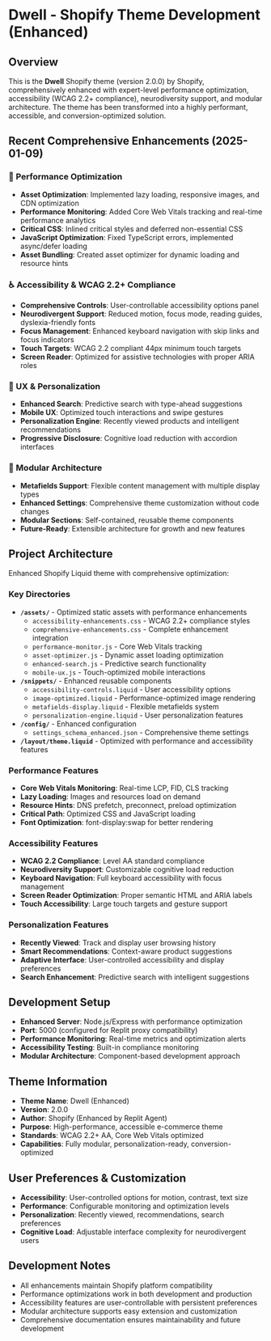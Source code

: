 # Dwell - Shopify Theme Development (Enhanced)

## Overview
This is the **Dwell** Shopify theme (version 2.0.0) by Shopify, comprehensively enhanced with expert-level performance optimization, accessibility (WCAG 2.2+ compliance), neurodiversity support, and modular architecture. The theme has been transformed into a highly performant, accessible, and conversion-optimized solution.

## Recent Comprehensive Enhancements (2025-01-09)
### 🚀 Performance Optimization
- **Asset Optimization**: Implemented lazy loading, responsive images, and CDN optimization
- **Performance Monitoring**: Added Core Web Vitals tracking and real-time performance analytics
- **Critical CSS**: Inlined critical styles and deferred non-essential CSS
- **JavaScript Optimization**: Fixed TypeScript errors, implemented async/defer loading
- **Asset Bundling**: Created asset optimizer for dynamic loading and resource hints

### ♿ Accessibility & WCAG 2.2+ Compliance
- **Comprehensive Controls**: User-controllable accessibility options panel
- **Neurodivergent Support**: Reduced motion, focus mode, reading guides, dyslexia-friendly fonts
- **Focus Management**: Enhanced keyboard navigation with skip links and focus indicators
- **Touch Targets**: WCAG 2.2 compliant 44px minimum touch targets
- **Screen Reader**: Optimized for assistive technologies with proper ARIA roles

### 🎯 UX & Personalization
- **Enhanced Search**: Predictive search with type-ahead suggestions
- **Mobile UX**: Optimized touch interactions and swipe gestures
- **Personalization Engine**: Recently viewed products and intelligent recommendations
- **Progressive Disclosure**: Cognitive load reduction with accordion interfaces

### 🔧 Modular Architecture
- **Metafields Support**: Flexible content management with multiple display types
- **Enhanced Settings**: Comprehensive theme customization without code changes
- **Modular Sections**: Self-contained, reusable theme components
- **Future-Ready**: Extensible architecture for growth and new features

## Project Architecture
Enhanced Shopify Liquid theme with comprehensive optimization:

### Key Directories
- **`/assets/`** - Optimized static assets with performance enhancements
  - `accessibility-enhancements.css` - WCAG 2.2+ compliance styles
  - `comprehensive-enhancements.css` - Complete enhancement integration
  - `performance-monitor.js` - Core Web Vitals tracking
  - `asset-optimizer.js` - Dynamic asset loading optimization
  - `enhanced-search.js` - Predictive search functionality
  - `mobile-ux.js` - Touch-optimized mobile interactions
- **`/snippets/`** - Enhanced reusable components
  - `accessibility-controls.liquid` - User accessibility options
  - `image-optimized.liquid` - Performance-optimized image rendering
  - `metafields-display.liquid` - Flexible metafields system
  - `personalization-engine.liquid` - User personalization features
- **`/config/`** - Enhanced configuration
  - `settings_schema_enhanced.json` - Comprehensive theme settings
- **`/layout/theme.liquid`** - Optimized with performance and accessibility features

### Performance Features
- **Core Web Vitals Monitoring**: Real-time LCP, FID, CLS tracking
- **Lazy Loading**: Images and resources load on demand
- **Resource Hints**: DNS prefetch, preconnect, preload optimization
- **Critical Path**: Optimized CSS and JavaScript loading
- **Font Optimization**: font-display:swap for better rendering

### Accessibility Features
- **WCAG 2.2 Compliance**: Level AA standard compliance
- **Neurodiversity Support**: Customizable cognitive load reduction
- **Keyboard Navigation**: Full keyboard accessibility with focus management
- **Screen Reader Optimization**: Proper semantic HTML and ARIA labels
- **Touch Accessibility**: Large touch targets and gesture support

### Personalization Features
- **Recently Viewed**: Track and display user browsing history
- **Smart Recommendations**: Context-aware product suggestions
- **Adaptive Interface**: User-controlled accessibility and display preferences
- **Search Enhancement**: Predictive search with intelligent suggestions

## Development Setup
- **Enhanced Server**: Node.js/Express with performance optimization
- **Port**: 5000 (configured for Replit proxy compatibility)
- **Performance Monitoring**: Real-time metrics and optimization alerts
- **Accessibility Testing**: Built-in compliance monitoring
- **Modular Architecture**: Component-based development approach

## Theme Information
- **Theme Name**: Dwell (Enhanced)
- **Version**: 2.0.0
- **Author**: Shopify (Enhanced by Replit Agent)
- **Purpose**: High-performance, accessible e-commerce theme
- **Standards**: WCAG 2.2+ AA, Core Web Vitals optimized
- **Capabilities**: Fully modular, personalization-ready, conversion-optimized

## User Preferences & Customization
- **Accessibility**: User-controlled options for motion, contrast, text size
- **Performance**: Configurable monitoring and optimization levels
- **Personalization**: Recently viewed, recommendations, search preferences
- **Cognitive Load**: Adjustable interface complexity for neurodivergent users

## Development Notes
- All enhancements maintain Shopify platform compatibility
- Performance optimizations work in both development and production
- Accessibility features are user-controllable with persistent preferences
- Modular architecture supports easy extension and customization
- Comprehensive documentation ensures maintainability and future development